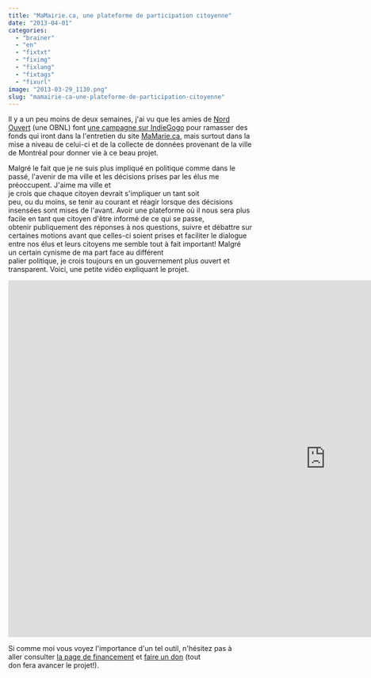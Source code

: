 ```yaml
---
title: "MaMairie.ca, une plateforme de participation citoyenne"
date: "2013-04-01"
categories: 
  - "brainer"
  - "en"
  - "fixtxt"
  - "fiximg"
  - "fixlang"
  - "fixtags"
  - "fixurl"
image: "2013-03-29_1130.png"
slug: "mamairie-ca-une-plateforme-de-participation-citoyenne"
---
```


Il y a un peu moins de deux semaines, j'ai vu que les amies de [Nord Ouvert](https://nordouvert.ca/) (une OBNL) font [une campagne sur IndieGogo](https://www.indiegogo.com/projects/mamairie-ca-montreal) pour ramasser des fonds qui iront dans la l'entretien du site [MaMarie.ca](https://mamairie.ca), mais surtout dans la mise a niveau de celui-ci et de la collecte de données provenant de la ville de Montréal pour donner vie à ce beau projet.

Malgré le fait que je ne suis plus impliqué en politique comme dans le passé, l'avenir de ma ville et les décisions prises par les élus me préoccupent. J'aime ma ville et je crois que chaque citoyen devrait s'impliquer un tant soit peu, ou du moins, se tenir au courant et réagir lorsque des décisions insensées sont mises de l'avant. Avoir une plateforme où il nous sera plus facile en tant que citoyen d'être informé de ce qui se passe, obtenir publiquement des réponses à nos questions, suivre et débattre sur certaines motions avant que celles-ci soient prises et faciliter le dialogue entre nos élus et leurs citoyens me semble tout à fait important! Malgré un certain cynisme de ma part face au différent palier politique, je crois toujours en un gouvernement plus ouvert et transparent. Voici, une petite vidéo expliquant le projet.

<iframe title="MaMairie.ca, une plateforme de participation citoyenne" src="https://player.vimeo.com/video/61588669" width="1280" height="720" frameborder="0" allowfullscreen="allowfullscreen"></iframe>

Si comme moi vous voyez l'importance d'un tel outil, n'hésitez pas à aller consulter [la page de financement](https://www.indiegogo.com/projects/mamairie-ca-montreal) et [faire un don](https://www.indiegogo.com/projects/mamairie-ca-montreal/contributions/new) (tout don fera avancer le projet!).
